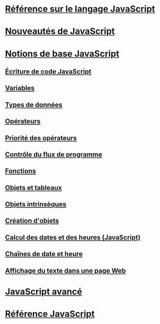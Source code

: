 # [Référence sur le langage JavaScript](javascript-language-reference.md)
# [Nouveautés de JavaScript](what-s-new-in-javascript.md)
# [Notions de base JavaScript](javascript-fundamentals.md)
## [Écriture de code JavaScript](writing-javascript-code.md)
## [Variables](variables-javascript.md)
## [Types de données](data-types-javascript.md)
## [Opérateurs](operators-javascript.md)
## [Priorité des opérateurs](operator-subtractprecedence-javascript.md)
## [Contrôle du flux de programme](controlling-program-flow-javascript.md)
## [Fonctions](functions-javascript.md)
## [Objets et tableaux](objects-and-arrays-javascript.md)
## [Objets intrinsèques](intrinsic-objects-javascript.md)
## [Création d'objets](creating-objects-javascript.md)
## [Calcul des dates et des heures (JavaScript)](calculating-dates-and-times-javascript.md)
## [Chaînes de date et heure](date-and-time-strings-javascript.md)
## [Affichage du texte dans une page Web](displaying-text-in-a-webpage-javascript.md)
# [JavaScript avancé](advanced/TOC.md)
# [Référence JavaScript](reference/TOC.md)